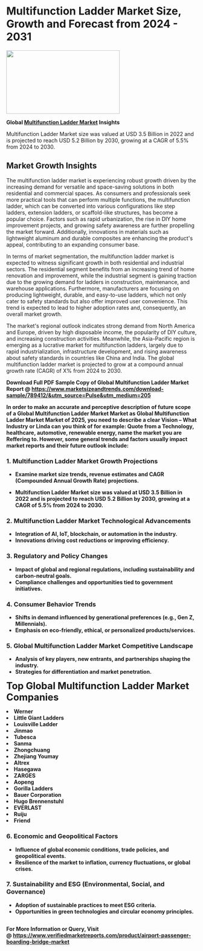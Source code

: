 <H1>Multifunction Ladder Market Size, Growth and Forecast from 2024 - 2031</H1><img class="aligncenter size-medium wp-image-584254" src="https://thirdeyenews.in/wp-content/uploads/2024/09/Global-Market-Research-300x168.jpeg" alt="" width="300" height="168" /><p><strong>Global&nbsp;<a href="https://www.marketsizeandtrends.com/download-sample/789412/&amp;utm_source=Pulse&amp;utm_medium=205">Multifunction Ladder Market</a> Insights</strong></p><p>Multifunction Ladder Market size was valued at USD 3.5 Billion in 2022 and is projected to reach USD 5.2 Billion by 2030, growing at a CAGR of 5.5% from 2024 to 2030.</p><p><h2>Market Growth Insights</h2> <p>The multifunction ladder market is experiencing robust growth driven by the increasing demand for versatile and space-saving solutions in both residential and commercial spaces. As consumers and professionals seek more practical tools that can perform multiple functions, the multifunction ladder, which can be converted into various configurations like step ladders, extension ladders, or scaffold-like structures, has become a popular choice. Factors such as rapid urbanization, the rise in DIY home improvement projects, and growing safety awareness are further propelling the market forward. Additionally, innovations in materials such as lightweight aluminum and durable composites are enhancing the product's appeal, contributing to an expanding consumer base.</p> <p><strong></strong></p> <p>In terms of market segmentation, the multifunction ladder market is expected to witness significant growth in both residential and industrial sectors. The residential segment benefits from an increasing trend of home renovation and improvement, while the industrial segment is gaining traction due to the growing demand for ladders in construction, maintenance, and warehouse applications. Furthermore, manufacturers are focusing on producing lightweight, durable, and easy-to-use ladders, which not only cater to safety standards but also offer improved user convenience. This trend is expected to lead to higher adoption rates and, consequently, an overall market growth.</p> <p>The market's regional outlook indicates strong demand from North America and Europe, driven by high disposable income, the popularity of DIY culture, and increasing construction activities. Meanwhile, the Asia-Pacific region is emerging as a lucrative market for multifunction ladders, largely due to rapid industrialization, infrastructure development, and rising awareness about safety standards in countries like China and India. The global multifunction ladder market is projected to grow at a compound annual growth rate (CAGR) of X% from 2024 to 2030.</p> <p><strong></p><p><span class=""><strong>Download Full PDF Sample Copy of Global Multifunction Ladder Market Report</strong> @ <a href="https://www.marketsizeandtrends.com/download-sample/789412/&amp;utm_source=Pulse&amp;utm_medium=205" target="_blank">https://www.marketsizeandtrends.com/download-sample/789412/&amp;utm_source=Pulse&amp;utm_medium=205</a></span></p><p>In order to make an accurate and perceptive description of future scope of a Global&nbsp;Multifunction Ladder Market Market as Global&nbsp;Multifunction Ladder Market Market of 2025, you need to describe a clear Vision &ndash; What Industry or Linda can you think of for example: Quote from a Technology, healthcare, automotive, renewable energy, name the market you are Reffering to. However, some general trends and factors usually impact market reports and their future outlook include:</p><h3>1.&nbsp;<strong>Multifunction Ladder Market Growth Projections</strong></h3><ul><li>Examine market size trends, revenue estimates and CAGR (Compounded Annual Growth Rate) projections.</li><li><p>Multifunction Ladder Market size was valued at USD 3.5 Billion in 2022 and is projected to reach USD 5.2 Billion by 2030, growing at a CAGR of 5.5% from 2024 to 2030.</p></li></ul><h3>2.&nbsp;<strong>Multifunction Ladder Market Technological Advancements</strong></h3><ul><li>Integration of AI, IoT, blockchain, or automation in the industry.</li><li>Innovations driving cost reductions or improving efficiency.</li></ul><h3>3.&nbsp;<strong>Regulatory and Policy Changes</strong></h3><ul><li>Impact of global and regional regulations, including sustainability and carbon-neutral goals.</li><li>Compliance challenges and opportunities tied to government initiatives.</li></ul><h3>4.&nbsp;<strong>Consumer Behavior Trends</strong></h3><ul><li>Shifts in demand influenced by generational preferences (e.g., Gen Z, Millennials).</li><li>Emphasis on eco-friendly, ethical, or personalized products/services.</li></ul><h3>5.&nbsp;<strong>Global Multifunction Ladder Market Competitive Landscape</strong></h3><ul><li>Analysis of key players, new entrants, and partnerships shaping the industry.</li><li>Strategies for differentiation and market penetration.</li></ul><p data-pm-slice="1 1 []"><span style="color: inherit; font-family: inherit; font-size: 25px;">Top Global Multifunction Ladder Market Companies</span></p><div class="" data-test-id=""><p><li>Werner</li><li> Little Giant Ladders</li><li> Louisville Ladder</li><li> Jinmao</li><li> Tubesca</li><li> Sanma</li><li> Zhongchuang</li><li> Zhejiang Youmay</li><li> Altrex</li><li> Hasegawa</li><li> ZARGES</li><li> Aopeng</li><li> Gorilla Ladders</li><li> Bauer Corporation</li><li> Hugo Brennenstuhl</li><li> EVERLAST</li><li> Ruiju</li><li> Friend</li></p></div><h3>6.&nbsp;<strong>Economic and Geopolitical Factors</strong></h3><ul><li>Influence of global economic conditions, trade policies, and geopolitical events.</li><li>Resilience of the market to inflation, currency fluctuations, or global crises.</li></ul><h3>7.&nbsp;<strong>Sustainability and ESG (Environmental, Social, and Governance)</strong></h3><ul><li>Adoption of sustainable practices to meet ESG criteria.</li><li>Opportunities in green technologies and circular economy principles.</li></ul><h2><strong style="font-size: 14px;">For More Information or Query, Visit @&nbsp;</strong><a style="background-color: #ffffff; font-size: 14px;" href="https://www.marketsizeandtrends.com/report/multifunction-ladder-market/" target="_blank">https://www.verifiedmarketreports.com/product/airport-passenger-boarding-bridge-market</a></h2>
